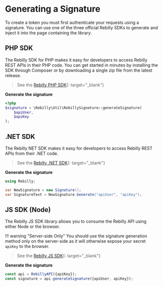 # Generating a Signature
To create a token you must first authenticate your requests using a signature. You can use one of the three official Rebilly SDKs to generate and inject it into the page containing the library.

## PHP SDK
The Rebilly SDK for PHP makes it easy for developers to access Rebilly REST APIs in their PHP code. You can get started in minutes by installing the SDK through Composer or by downloading a single zip file from the latest release.

> See the [Rebilly PHP SDK][goto-php-sdk]{: target="_blank"}

**Generate the signature**

```php
<?php
$signature = \Rebilly\Util\RebillySignature::generateSignature(
    $apiUser,
    $apiKey
);
```


## .NET SDK
The Rebilly NET SDK makes it easy for developers to access Rebilly REST APIs from their .NET code.

> See the [Rebilly .NET SDK][goto-dot-net-sdk]{: target="_blank"}

**Generate the signature**

```c#
using Rebilly;

var NewSignature = new Signature();
var SignatureText = NewSignature.Generate("apiUser", "apiKey");
```


## JS SDK (Node)
The Rebilly JS SDK library allows you to consume the Rebilly API using either Node or the browser.

!!! warning "Server-side Only"
    You should use the signature generation method only on the server-side as it will otherwise expose your secret `apiKey` to the browser.

> See the [Rebilly JS SDK][goto-js-sdk]{: target="_blank"}

**Generate the signature**

```js
const api = RebillyAPI({apiKey});
const signature = api.generateSignature({apiUser, apiKey}); 
```


[goto-php-sdk]: https://github.com/Rebilly/rebilly-php
[goto-dot-net-sdk]: https://github.com/Rebilly/Rebilly-NET-SDK
[goto-js-sdk]: https://github.com/Rebilly/rebilly-js-sdk
